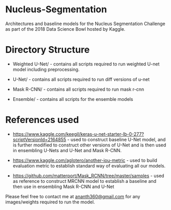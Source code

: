 # Nucleus-Segmentation
Architectures and baseline models for the Nucleus Segmentation Challenge as part of the 2018 Data Science Bowl hosted by Kaggle. 

# Directory Structure 
* Weighted U-Net/ - contains all scripts required to run weighted U-net model including preprocessing. 

* U-Net/ - contains all scripts required to run diff versions of u-net

* Mask R-CNN/ - contains all scripts required to run mask r-cnn

* Ensemble/ - contains all scripts for the ensemble models

# References used
* https://www.kaggle.com/keegil/keras-u-net-starter-lb-0-277?scriptVersionId=2164855  - used to construct baseline U-Net model, and is further modified to construct other versions of U-Net and is then used in ensembling U-Nets and U-Net and Mask R-CNN. 

* https://www.kaggle.com/aglotero/another-iou-metric - used to build evaluation metric to establish standard way of evaluating all our models. 

* https://github.com/matterport/Mask_RCNN/tree/master/samples - used as reference to construct MRCNN model to establish a baseline and then use in ensembling Mask R-CNN and U-Net

Please feel free to contact me at ananth360@gmail.com for any images/weights required to run the model. 
